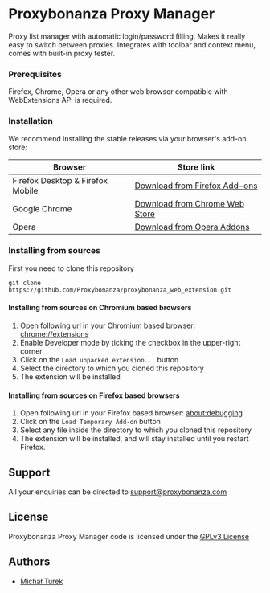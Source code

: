 # Proxybonanza Proxy Manager

Proxy list manager with automatic login/password filling. Makes it really easy to switch between proxies. Integrates with toolbar and context menu, comes with built-in proxy tester.

### Prerequisites

Firefox, Chrome, Opera or any other web browser compatible with WebExtensions API is required.

### Installation

We recommend installing the stable releases via your browser's add-on store:

Browser | Store link
------------ | -------------
Firefox Desktop & Firefox Mobile | [Download from Firefox Add-ons](https://addons.mozilla.org/firefox/addon/proxybonanza-manager/)
Google Chrome | [Download from Chrome Web Store](https://chrome.google.com/webstore/detail/proxybonanza-proxy-manage/kconeelhhdbnjombompadmclijkcfbph) 
Opera | [Download from Opera Addons](https://addons.opera.com/extensions/details/proxybonanza-proxy-manager/)

### Installing from sources

First you need to clone this repository
```
git clone https://github.com/Proxybonanza/proxybonanza_web_extension.git
```

#### Installing from sources on Chromium based browsers
1) Open following url in your Chromium based browser: [chrome://extensions](chrome://extensions)
2) Enable Developer mode by ticking the checkbox in the upper-right corner
3) Click on the `Load unpacked extension...` button
4) Select the directory to which you cloned this repository
5) The extension will be installed

#### Installing from sources on Firefox based browsers
1) Open following url in your Firefox based browser: [about:debugging](about:debugging)
2) Click on the `Load Temporary Add-on` button
3) Select any file inside the directory to which you cloned this repository
4) The extension will be installed, and will stay installed until you restart Firefox.

## Support

All your enquiries can be directed to [support@proxybonanza.com](mailto:support@proxybonanza.com)

## License

Proxybonanza Proxy Manager code is licensed under the [GPLv3 License](LICENSE.md)

## Authors

*  [Michał Turek](https://github.com/asgraf)